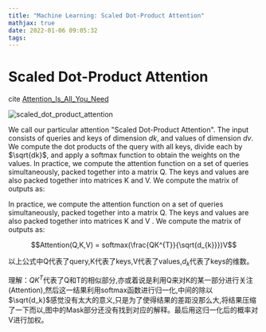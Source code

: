 ```yaml
---
title: "Machine Learning: Scaled Dot-Product Attention"
mathjax: true
date: 2022-01-06 09:05:32
tags:
---
```

# Scaled Dot-Product Attention

cite [Attention_Is_All_You_Need](https://www.semanticscholar.org/paper/Attention-is-All-you-Need-Vaswani-Shazeer/204e3073870fae3d05bcbc2f6a8e263d9b72e776)

![scaled_dot_product_attention](img.png)
<!--more-->

We call our particular attention "Scaled Dot-Product Attention". The input consists of queries and keys of dimension $dk$, and values of dimension $dv$. We compute the dot products of the query with all keys, divide each by $\sqrt{dk}$, and apply a softmax function to obtain the weights on the values. In practice, we compute the attention function on a set of queries simultaneously, packed together into a matrix Q. The keys and values are also packed together into matrices K and V. We compute the matrix of outputs as:

In practice, we compute the attention function on a set of queries simultaneously, packed together into a matrix Q. The keys and values are also packed together into matrices K and V . We compute the matrix of outputs as:

$$Attention(Q,K,V) = softmax(\frac{QK^{T}}{\sqrt{d_{k}}})V$$

以上公式中Q代表了query,K代表了keys,V代表了values,$d_k$代表了keys的维数。

理解：$QK^T$代表了Q和T的相似部分,亦或着说是利用Q来对K的某一部分进行关注(Attention),然后这一结果利用softmax函数进行归一化,中间的除以$\sqrt{d_k}$感觉没有太大的意义,只是为了使得结果的差距没那么大,将结果压缩了一下而以,图中的Mask部分还没有找到对应的解释。最后用这归一化后的概率对V进行加权。